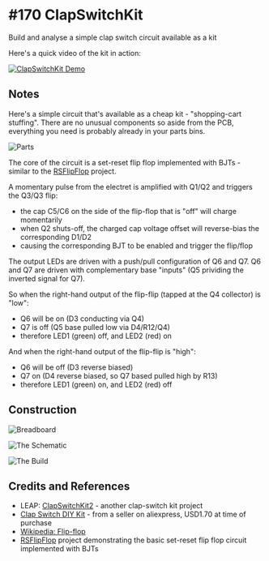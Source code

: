 # #170 ClapSwitchKit

Build and analyse a simple clap switch circuit available as a kit

Here's a quick video of the kit in action:

[![ClapSwitchKit Demo](https://img.youtube.com/vi/sou727DP5S4/0.jpg)](https://www.youtube.com/watch?v=sou727DP5S4)


## Notes

Here's a simple circuit that's available as a cheap kit - "shopping-cart stuffing".
There are no unusual components so aside from the PCB, everything you need is probably already in your parts bins.

![Parts](./assets/ClapSwitchKit_parts.jpg?raw=true)

The core of the circuit is a set-reset flip flop implemented with BJTs - similar to the [RSFlipFlop](../RSFlipFlop) project.

A momentary pulse from the electret is amplified with Q1/Q2 and triggers the Q3/Q3 flip:
* the cap C5/C6 on the side of the flip-flop that is "off" will charge momentarily
* when Q2 shuts-off, the charged cap voltage offset will reverse-bias the corresponding D1/D2
* causing the corresponding BJT to be enabled and trigger the flip/flop

The output LEDs are driven with a push/pull configuration of Q6 and Q7.
Q6 and Q7 are driven with complementary base "inputs" (Q5 prividing the inverted signal for Q7).

So when the right-hand output of the flip-flip (tapped at the Q4 collector) is "low":
* Q6 will be on (D3 conducting via Q4)
* Q7 is off (Q5 base pulled low via D4/R12/Q4)
* therefore LED1 (green) off, and LED2 (red) on

And when the right-hand output of the flip-flip is "high":
* Q6 will be off (D3 reverse biased)
* Q7 on (D4 reverse biased, so Q7 based pulled high by R13)
* therefore LED1 (green) on, and LED2 (red) off

## Construction

![Breadboard](./assets/ClapSwitchKit_bb.jpg?raw=true)

![The Schematic](./assets/ClapSwitchKit_schematic.jpg?raw=true)

![The Build](./assets/ClapSwitchKit_build.jpg?raw=true)

## Credits and References
* LEAP: [ClapSwitchKit2](../ClapSwitchKit2) - another clap-switch kit project
* [Clap Switch DIY Kit](https://www.aliexpress.com/item/Brand-New-Clap-Switch-Suite-Electronic-Production-DIY-Kits-Red-Green-LED-Display-Circuit/32416781115.html) - from a seller on aliexpress, USD1.70 at time of purchase
* [Wikipedia: Flip-flop](http://en.wikipedia.org/wiki/Flip-flop_%28electronics%29)
* [RSFlipFlop](../RSFlipFlop) project demonstrating the basic set-reset flip flop circuit implemented with BJTs

